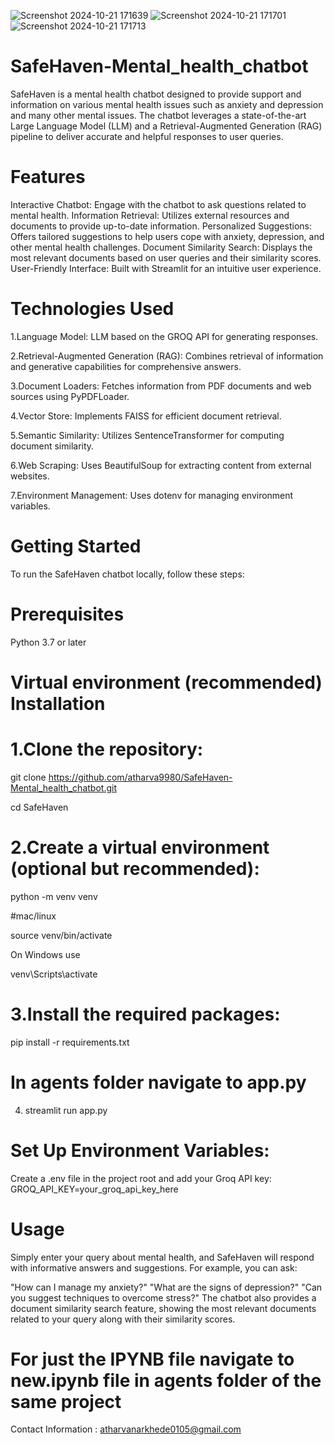 

![Screenshot 2024-10-21 171639](https://github.com/user-attachments/assets/8903a815-9872-465b-a24a-dcab6c9dcd42)
![Screenshot 2024-10-21 171701](https://github.com/user-attachments/assets/a69a010f-c38f-4a83-a96b-f735dc37bb02)
![Screenshot 2024-10-21 171713](https://github.com/user-attachments/assets/3750ffa8-8770-47a1-93f1-37d381e09df7)

# SafeHaven-Mental_health_chatbot

SafeHaven is a mental health chatbot designed to provide support and information on various mental health issues such as anxiety and depression and many other mental issues. The chatbot leverages a state-of-the-art Large Language Model (LLM) and a Retrieval-Augmented Generation (RAG) pipeline to deliver accurate and helpful responses to user queries.

# Features
Interactive Chatbot: Engage with the chatbot to ask questions related to mental health.
Information Retrieval: Utilizes external resources and documents to provide up-to-date information.
Personalized Suggestions: Offers tailored suggestions to help users cope with anxiety, depression, and other mental health challenges.
Document Similarity Search: Displays the most relevant documents based on user queries and their similarity scores.
User-Friendly Interface: Built with Streamlit for an intuitive user experience.







# Technologies Used





1.Language Model: LLM based on the GROQ API for generating responses.





2.Retrieval-Augmented Generation (RAG): Combines retrieval of information and generative capabilities for comprehensive answers.






3.Document Loaders: Fetches information from PDF documents and web sources using PyPDFLoader.






4.Vector Store: Implements FAISS for efficient document retrieval.





5.Semantic Similarity: Utilizes SentenceTransformer for computing document similarity.




6.Web Scraping: Uses BeautifulSoup for extracting content from external websites.






7.Environment Management: Uses dotenv for managing environment variables.





# Getting Started


To run the SafeHaven chatbot locally, follow these steps:

# Prerequisites





Python 3.7 or later




# Virtual environment (recommended) Installation






# 1.Clone the repository:




git clone https://github.com/atharva9980/SafeHaven-Mental_health_chatbot.git






cd SafeHaven





# 2.Create a virtual environment (optional but recommended):





python -m venv venv





#mac/linux







source venv/bin/activate  

On Windows use


venv\Scripts\activate




# 3.Install the required packages:



pip install -r requirements.txt


# In agents folder navigate to app.py 



4. streamlit run app.py









 # Set Up Environment Variables:






Create a .env file in the project root and add your Groq API key:
GROQ_API_KEY=your_groq_api_key_here





# Usage




Simply enter your query about mental health, and SafeHaven will respond with informative answers and suggestions. For example, you can ask:

"How can I manage my anxiety?"
"What are the signs of depression?"
"Can you suggest techniques to overcome stress?"
The chatbot also provides a document similarity search feature, showing the most relevant documents related to your query along with their similarity scores.




# For just the IPYNB file navigate to new.ipynb file in agents folder of the same project


Contact Information : atharvanarkhede0105@gmail.com


